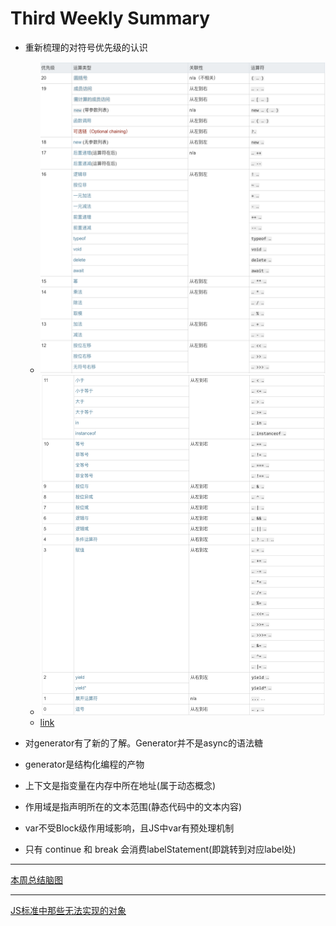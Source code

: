 # Third Weekly Summary

* 重新梳理的对符号优先级的认识
  * ![image](./Operator-precedence-1.png)
  * ![image](./Operator-precedence-2.png)
  * [link](https://developer.mozilla.org/zh-CN/docs/Web/JavaScript/Reference/Operators/Operator_Precedence)

* 对generator有了新的了解。Generator并不是async的语法糖

* generator是结构化编程的产物

* 上下文是指变量在内存中所在地址(属于动态概念)

* 作用域是指声明所在的文本范围(静态代码中的文本内容)

* var不受Block级作用域影响，且JS中var有预处理机制

* 只有 continue 和 break 会消费labelStatement(即跳转到对应label处)

---
[本周总结脑图](./week3.png)

---
[JS标准中那些无法实现的对象](./ExoticObjects.md)

